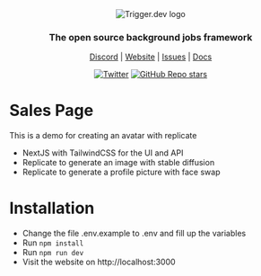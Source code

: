 <div align="center">
<picture>
  <source media="(prefers-color-scheme: dark)" srcset="https://imagedelivery.net/3TbraffuDZ4aEf8KWOmI_w/a45d1fa2-0ae8-4a39-4409-f4f934bfae00/public">
  <source media="(prefers-color-scheme: light)" srcset="https://imagedelivery.net/3TbraffuDZ4aEf8KWOmI_w/3f5ad4c1-c4c8-4277-b622-290e7f37bd00/public">
  <img alt="Trigger.dev logo" src="https://imagedelivery.net/3TbraffuDZ4aEf8KWOmI_w/a45d1fa2-0ae8-4a39-4409-f4f934bfae00/public">
</picture>

### The open source background jobs framework

[Discord](https://discord.gg/JtBAxBr2m3) | [Website](https://trigger.dev) | [Issues](https://github.com/triggerdotdev/trigger.dev/issues) | [Docs](https://trigger.dev/docs)

[![Twitter](https://img.shields.io/twitter/url/https/twitter.com/triggerdotdev.svg?style=social&label=Follow%20%40trigger.dev)](https://twitter.com/triggerdotdev)
[![GitHub Repo stars](https://img.shields.io/github/stars/triggerdotdev/trigger.dev?style=social)](https://github.com/triggerdotdev/trigger.dev)

</div>

# Sales Page

This is a demo for creating an avatar with replicate

- NextJS with TailwindCSS for the UI and API
- Replicate to generate an image with stable diffusion
- Replicate to generate a profile picture with face swap

# Installation

- Change the file .env.example to .env and fill up the variables
- Run `npm install`
- Run `npm run dev`
- Visit the website on http://localhost:3000